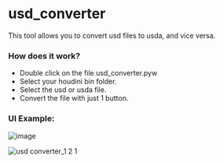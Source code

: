 # usd_converter
This tool allows you to convert usd files to usda, and vice versa.

### How does it work?
- Double click on the file usd_converter.pyw
- Select your houdini bin folder.
- Select the usd or usda file.
- Convert the file with just 1 button.

### UI Example:

![image](https://github.com/user-attachments/assets/f44ca93e-8e48-4458-8c33-1c8150eb54fa)

![usd converter_1 2 1](https://github.com/user-attachments/assets/18516e88-ef19-43f9-886a-bfbb62fe65c2)
